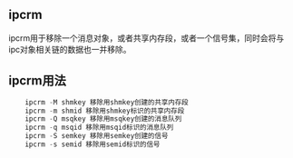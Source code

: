 ## ipcrm
ipcrm用于移除一个消息对象，或者共享内存段，或者一个信号集，同时会将与ipc对象相关链的数据也一并移除。

## ipcrm用法
```c++
	ipcrm -M shmkey 移除用shmkey创建的共享内存段
	ipcrm -m shmid 移除用shmkey标识的共享内存段
	ipcrm -Q msqkey 移除用msqkey创建的消息队列
	ipcrm -q msqid 移除用msqid标识的消息队列
	ipcrm -S semkey 移除用semkey创建的信号
	ipcrm -s semid 移除用semid标识的信号
```